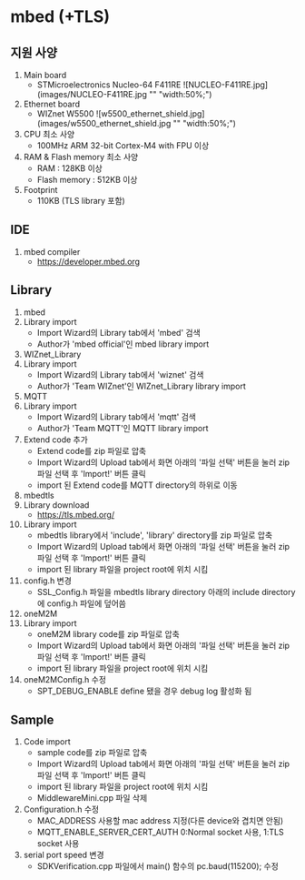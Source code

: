 mbed (+TLS)
===

지원 사양
---
1. Main board
	+ STMicroelectronics Nucleo-64 F411RE
	![NUCLEO-F411RE.jpg](images/NUCLEO-F411RE.jpg "" "width:50%;")
2. Ethernet board
	+ WIZnet W5500
    ![w5500_ethernet_shield.jpg](images/w5500_ethernet_shield.jpg "" "width:50%;")
3. CPU 최소 사양
	+ 100MHz ARM 32-bit Cortex-M4 with FPU 이상
4. RAM & Flash memory 최소 사양
	+ RAM : 128KB 이상
	+ Flash memory : 512KB 이상
5. Footprint
	+ 110KB (TLS library 포함)

IDE
---
1. mbed compiler
	+ https://developer.mbed.org

Library
---
1. mbed
 1. Library import
	+ Import Wizard의 Library tab에서 'mbed' 검색
	+ Author가 'mbed official'인 mbed library import
2. WIZnet_Library
 1. Library import
	+ Import Wizard의 Library tab에서 'wiznet' 검색
	+ Author가 'Team WIZnet'인 WIZnet_Library library import
3. MQTT
 1. Library import
	+ Import Wizard의 Library tab에서 'mqtt' 검색
	+ Author가 'Team MQTT'인 MQTT library import
 2. Extend code 추가
	+ Extend code를 zip 파일로 압축
	+ Import Wizard의 Upload tab에서 화면 아래의 '파일 선택' 버튼을 눌러 zip 파일 선택 후 'Import!' 버튼 클릭
	+ import 된 Extend code를 MQTT directory의 하위로 이동
4. mbedtls
 1. Library download
	+ https://tls.mbed.org/
 2. Library import
	+ mbedtls library에서 'include', 'library' directory를 zip 파일로 압축
	+ Import Wizard의 Upload tab에서 화면 아래의 '파일 선택' 버튼을 눌러 zip 파일 선택 후 'Import!' 버튼 클릭
	+ import 된 library 파일을 project root에 위치 시킴
 3. config.h 변경
	+ SSL_Config.h 파일을 mbedtls library directory 아래의 include directory에 config.h 파일에 덮어씀
5. oneM2M
 1. Library import
	+ oneM2M library code를 zip 파일로 압축
	+ Import Wizard의 Upload tab에서 화면 아래의 '파일 선택' 버튼을 눌러 zip 파일 선택 후 'Import!' 버튼 클릭
	+ import 된 library 파일을 project root에 위치 시킴
 2. oneM2MConfig.h 수정
	+ SPT_DEBUG_ENABLE
		define 됐을 경우 debug log 활성화 됨

Sample
---
 1. Code import
	+ sample code를 zip 파일로 압축
	+ Import Wizard의 Upload tab에서 화면 아래의 '파일 선택' 버튼을 눌러 zip 파일 선택 후 'Import!' 버튼 클릭
	+ import 된 library 파일을 project root에 위치 시킴
	+ MiddlewareMini.cpp 파일 삭제
 2. Configuration.h 수정
	+ MAC_ADDRESS
		사용할 mac address 지정(다른 device와 겹치면 안됨)
	+ MQTT_ENABLE_SERVER_CERT_AUTH
		0:Normal socket 사용, 1:TLS socket 사용
 3. serial port speed 변경
	+ SDKVerification.cpp 파일에서 main() 함수의 pc.baud(115200); 수정
